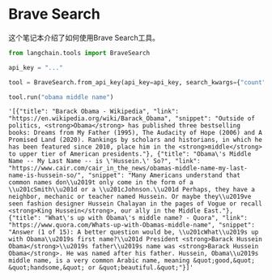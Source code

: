 # Brave Search
这个笔记本介绍了如何使用Brave Search工具。

```python
from langchain.tools import BraveSearch
```

```python
api_key = "..."
```

```python
tool = BraveSearch.from_api_key(api_key=api_key, search_kwargs={"count": 3})
```

```python
tool.run("obama middle name")
```




    '[{"title": "Barack Obama - Wikipedia", "link": "https://en.wikipedia.org/wiki/Barack_Obama", "snippet": "Outside of politics, <strong>Obama</strong> has published three bestselling books: Dreams from My Father (1995), The Audacity of Hope (2006) and A Promised Land (2020). Rankings by scholars and historians, in which he has been featured since 2010, place him in the <strong>middle</strong> to upper tier of American presidents."}, {"title": "Obama\'s Middle Name -- My Last Name -- is \'Hussein.\' So?", "link": "https://www.cair.com/cair_in_the_news/obamas-middle-name-my-last-name-is-hussein-so/", "snippet": "Many Americans understand that common names don\\u2019t only come in the form of a \\u201cSmith\\u201d or a \\u201cJohnson.\\u201d Perhaps, they have a neighbor, mechanic or teacher named Hussein. Or maybe they\\u2019ve seen fashion designer Hussein Chalayan in the pages of Vogue or recall <strong>King Hussein</strong>, our ally in the Middle East."}, {"title": "What\'s up with Obama\'s middle name? - Quora", "link": "https://www.quora.com/Whats-up-with-Obamas-middle-name", "snippet": "Answer (1 of 15): A better question would be, \\u201cWhat\\u2019s up with Obama\\u2019s first name?\\u201d President <strong>Barack Hussein Obama</strong>\\u2019s father\\u2019s name was <strong>Barack Hussein Obama</strong>. He was named after his father. Hussein, Obama\\u2019s middle name, is a very common Arabic name, meaning &quot;good,&quot; &quot;handsome,&quot; or &quot;beautiful.&quot;"}]'




```python

```
